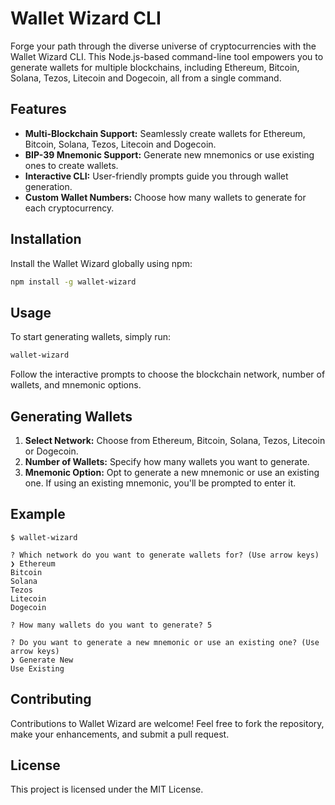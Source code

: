 # Wallet Wizard CLI

Forge your path through the diverse universe of cryptocurrencies with the Wallet Wizard CLI. This Node.js-based command-line tool empowers you to generate wallets for multiple blockchains, including Ethereum, Bitcoin, Solana, Tezos, Litecoin and Dogecoin, all from a single command.

## Features

- <b>Multi-Blockchain Support:</b> Seamlessly create wallets for Ethereum, Bitcoin, Solana, Tezos, Litecoin and Dogecoin. </br>
- <b>BIP-39 Mnemonic Support:</b> Generate new mnemonics or use existing ones to create wallets. </br>
- <b>Interactive CLI:</b> User-friendly prompts guide you through wallet generation. </br>
- <b>Custom Wallet Numbers:</b> Choose how many wallets to generate for each cryptocurrency. </br>

## Installation

Install the Wallet Wizard globally using npm:

```bash
npm install -g wallet-wizard
```

## Usage

To start generating wallets, simply run:

```bash
wallet-wizard
```

Follow the interactive prompts to choose the blockchain network, number of wallets, and mnemonic options.

## Generating Wallets

1. <b>Select Network:</b> Choose from Ethereum, Bitcoin, Solana, Tezos, Litecoin or Dogecoin.
2. <b>Number of Wallets:</b> Specify how many wallets you want to generate.
3. <b>Mnemonic Option:</b> Opt to generate a new mnemonic or use an existing one.
   If using an existing mnemonic, you'll be prompted to enter it.

## Example

```
$ wallet-wizard

? Which network do you want to generate wallets for? (Use arrow keys)
❯ Ethereum
Bitcoin
Solana
Tezos
Litecoin
Dogecoin

? How many wallets do you want to generate? 5

? Do you want to generate a new mnemonic or use an existing one? (Use arrow keys)
❯ Generate New
Use Existing
```

## Contributing

Contributions to Wallet Wizard are welcome! Feel free to fork the repository, make your enhancements, and submit a pull request.

## License

This project is licensed under the MIT License.
